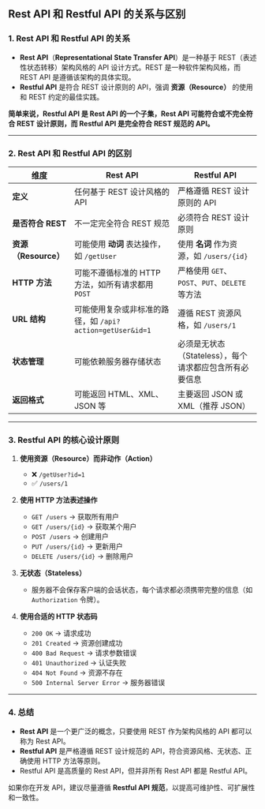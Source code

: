 ## **Rest API 和 Restful API 的关系与区别**

### **1. Rest API 和 Restful API 的关系**

- **Rest API**（**Representational State Transfer API**）是一种基于 REST（表述性状态转移）架构风格的 API 设计方式。REST 是一种软件架构风格，而 REST API 是遵循该架构的具体实现。
- **Restful API** 是符合 REST 设计原则的 API，强调 **资源（Resource）** 的使用和 REST 约定的最佳实践。

**简单来说，Restful API 是 Rest API 的一个子集，Rest API 可能符合或不完全符合 REST 设计原则，而 Restful API 是完全符合 REST 规范的 API。**

---

### **2. Rest API 和 Restful API 的区别**

|维度|Rest API|Restful API|
|---|---|---|
|**定义**|任何基于 REST 设计风格的 API|严格遵循 REST 设计原则的 API|
|**是否符合 REST**|不一定完全符合 REST 规范|必须符合 REST 设计原则|
|**资源（Resource）**|可能使用 **动词** 表达操作，如 `/getUser`|使用 **名词** 作为资源，如 `/users/{id}`|
|**HTTP 方法**|可能不遵循标准的 HTTP 方法，如所有请求都用 `POST`|严格使用 `GET`、`POST`、`PUT`、`DELETE` 等方法|
|**URL 结构**|可能使用复杂或非标准的路径，如 `/api?action=getUser&id=1`|遵循 REST 资源风格，如 `/users/1`|
|**状态管理**|可能依赖服务器存储状态|必须是无状态（Stateless），每个请求都应包含所有必要信息|
|**返回格式**|可能返回 HTML、XML、JSON 等|主要返回 JSON 或 XML（推荐 JSON）|

---

### **3. Restful API 的核心设计原则**

1. **使用资源（Resource）而非动作（Action）**
    
    - ❌ `/getUser?id=1`
    - ✅ `/users/1`
2. **使用 HTTP 方法表述操作**
    
    - `GET /users` → 获取所有用户
    - `GET /users/{id}` → 获取某个用户
    - `POST /users` → 创建用户
    - `PUT /users/{id}` → 更新用户
    - `DELETE /users/{id}` → 删除用户
3. **无状态（Stateless）**
    
    - 服务器不会保存客户端的会话状态，每个请求都必须携带完整的信息（如 `Authorization` 令牌）。
4. **使用合适的 HTTP 状态码**
    
    - `200 OK` → 请求成功
    - `201 Created` → 资源创建成功
    - `400 Bad Request` → 请求参数错误
    - `401 Unauthorized` → 认证失败
    - `404 Not Found` → 资源不存在
    - `500 Internal Server Error` → 服务器错误

---

### **4. 总结**

- **Rest API** 是一个更广泛的概念，只要使用 REST 作为架构风格的 API 都可以称为 Rest API。
- **Restful API** 是严格遵循 REST 设计规范的 API，符合资源风格、无状态、正确使用 HTTP 方法等原则。
- Restful API 是高质量的 Rest API，但并非所有 Rest API 都是 Restful API。

如果你在开发 API，建议尽量遵循 **Restful API 规范**，以提高可维护性、可扩展性和一致性。